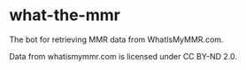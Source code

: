 # what-the-mmr

The bot for retrieving MMR data from WhatIsMyMMR.com.

Data from whatismymmr.com is licensed under CC BY-ND 2.0.
